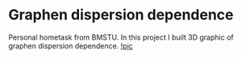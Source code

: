 # Graphen dispersion dependence
Personal hometask from BMSTU. In this project I built 3D graphic of graphen dispersion dependence.
[!pic](https://github.com/Bazarovinc/graphen_dispersion_dependence/blob/master/imagies/Figure_1.png)
